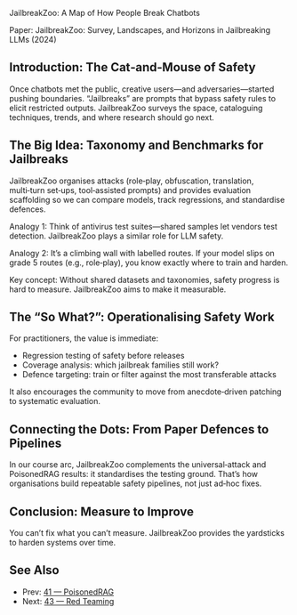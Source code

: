 JailbreakZoo: A Map of How People Break Chatbots

Paper: JailbreakZoo: Survey, Landscapes, and Horizons in Jailbreaking LLMs (2024)

## Introduction: The Cat‑and‑Mouse of Safety
Once chatbots met the public, creative users—and adversaries—started pushing boundaries. “Jailbreaks” are prompts that bypass safety rules to elicit restricted outputs. JailbreakZoo surveys the space, cataloguing techniques, trends, and where research should go next.

## The Big Idea: Taxonomy and Benchmarks for Jailbreaks
JailbreakZoo organises attacks (role‑play, obfuscation, translation, multi‑turn set‑ups, tool‑assisted prompts) and provides evaluation scaffolding so we can compare models, track regressions, and standardise defences.

Analogy 1: Think of antivirus test suites—shared samples let vendors test detection. JailbreakZoo plays a similar role for LLM safety.

Analogy 2: It’s a climbing wall with labelled routes. If your model slips on grade 5 routes (e.g., role‑play), you know exactly where to train and harden.

Key concept: Without shared datasets and taxonomies, safety progress is hard to measure. JailbreakZoo aims to make it measurable.

## The “So What?”: Operationalising Safety Work
For practitioners, the value is immediate:
- Regression testing of safety before releases
- Coverage analysis: which jailbreak families still work?
- Defence targeting: train or filter against the most transferable attacks

It also encourages the community to move from anecdote‑driven patching to systematic evaluation.

## Connecting the Dots: From Paper Defences to Pipelines
In our course arc, JailbreakZoo complements the universal‑attack and PoisonedRAG results: it standardises the testing ground. That’s how organisations build repeatable safety pipelines, not just ad‑hoc fixes.

## Conclusion: Measure to Improve
You can’t fix what you can’t measure. JailbreakZoo provides the yardsticks to harden systems over time.

## See Also
- Prev: [41 — PoisonedRAG](41-poisonedrag-knowledge-corruption-attacks-zou-2024.md)
- Next: [43 — Red Teaming](43-red-teaming-reduce-harms-perez-2022.md)

